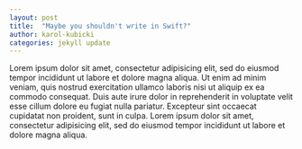 ```yaml
---
layout: post
title:  "Maybe you shouldn't write in Swift?"
author: karol-kubicki
categories: jekyll update
---
```

Lorem ipsum dolor sit amet, consectetur adipisicing elit, sed do eiusmod tempor incididunt ut
labore et dolore magna aliqua. Ut enim ad minim veniam, quis nostrud exercitation ullamco
laboris nisi ut aliquip ex ea commodo consequat. Duis aute irure dolor in reprehenderit in
voluptate velit esse cillum dolore eu fugiat nulla pariatur. Excepteur sint occaecat cupidatat
non proident, sunt in culpa. Lorem ipsum dolor sit amet, consectetur adipisicing elit, sed do
eiusmod tempor incididunt ut labore et dolore magna aliqua. 
